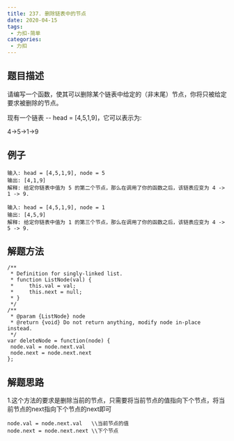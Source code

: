 ```yaml
---
title: 237. 删除链表中的节点
date: 2020-04-15
tags:
 - 力扣-简单
categories: 
 - 力扣
---
```

## 题目描述
请编写一个函数，使其可以删除某个链表中给定的（非末尾）节点，你将只被给定要求被删除的节点。

现有一个链表 -- head = [4,5,1,9]，它可以表示为:

4->5->1->9

## 例子
```
输入: head = [4,5,1,9], node = 5
输出: [4,1,9]
解释: 给定你链表中值为 5 的第二个节点，那么在调用了你的函数之后，该链表应变为 4 -> 1 -> 9.

```

```
输入: head = [4,5,1,9], node = 1
输出: [4,5,9]
解释: 给定你链表中值为 1 的第三个节点，那么在调用了你的函数之后，该链表应变为 4 -> 5 -> 9.
```

## 解题方法

```
/**
 * Definition for singly-linked list.
 * function ListNode(val) {
 *     this.val = val;
 *     this.next = null;
 * }
 */
/**
 * @param {ListNode} node
 * @return {void} Do not return anything, modify node in-place instead.
 */
var deleteNode = function(node) {
 node.val = node.next.val
 node.next = node.next.next
};
```
## 解题思路

1.这个方法的要求是删除当前的节点，只需要将当前节点的值指向下个节点，将当前节点的next指向下个节点的next即可

```
node.val = node.next.val   \\当前节点的值
node.next = node.next.next \\下个节点
```
